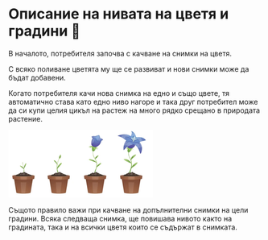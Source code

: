 # Описание на нивата на цветя и градини 🧾

В началото, потребителя започва с качване на снимки на цветя.

С всяко поливане цветята му ще се развиват и нови снимки може да бъдат добавени.

Когато потребителя качи нова снимка на едно и също цвете, тя автоматично става като едно ниво нагоре и така друг потребител може да си купи целия цикъл на растеж на много рядко срещано в природата растение.

![](../.gitbook/assets/image.png)

Същото правило важи при качване на допълнителни снимки на цели градини. Всяка следваща снимка, ще повишава нивото както на градината, така и на всички цветя които се съдържат в снимката.
